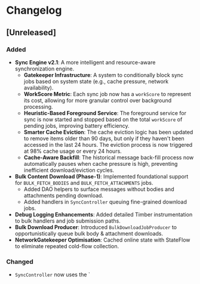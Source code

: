 # Changelog

## [Unreleased]

### Added
- **Sync Engine v2.1**: A more intelligent and resource-aware synchronization engine.
  - **Gatekeeper Infrastructure**: A system to conditionally block sync jobs based on system state (e.g., cache pressure, network availability).
  - **WorkScore Metric**: Each sync job now has a `workScore` to represent its cost, allowing for more granular control over background processing.
  - **Heuristic-Based Foreground Service**: The foreground service for sync is now started and stopped based on the total `workScore` of pending jobs, improving battery efficiency.
  - **Smarter Cache Eviction**: The cache eviction logic has been updated to remove items older than 90 days, but only if they haven't been accessed in the last 24 hours. The eviction process is now triggered at 98% cache usage or every 24 hours.
  - **Cache-Aware Backfill**: The historical message back-fill process now automatically pauses when cache pressure is high, preventing inefficient download/eviction cycles.
- **Bulk Content Download (Phase-1)**: Implemented foundational support for `BULK_FETCH_BODIES` and `BULK_FETCH_ATTACHMENTS` jobs.
  - Added DAO helpers to surface messages without bodies and attachments pending download.
  - Added handlers in `SyncController` queuing fine-grained download jobs.
- **Debug Logging Enhancements**: Added detailed Timber instrumentation to bulk handlers and job submission paths.
- **Bulk Download Producer**: Introduced `BulkDownloadJobProducer` to opportunistically queue bulk body & attachment downloads.
- **NetworkGatekeeper Optimisation**: Cached online state with StateFlow to eliminate repeated cold-flow collection.

### Changed
- `SyncController` now uses the `